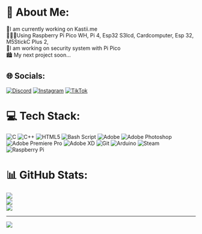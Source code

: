 # 💫 About Me:
🌃I am currently working on Kastii.me <br>🧑🏿‍💻Using Raspberry Pi Pico WH, Pi 4, Esp32 S3lcd, Cardcomputer, Esp 32, M5StickC Plus 2, <br> 🌆I am working on security system with Pi Pico<br>🏙 My next project soon...


## 🌐 Socials:
[![Discord](https://img.shields.io/badge/Discord-%237289DA.svg?logo=discord&logoColor=white)](https://discord.gg/kr7y5iu) [![Instagram](https://img.shields.io/badge/Instagram-%23E4405F.svg?logo=Instagram&logoColor=white)](https://instagram.com/kr7y5iu) [![TikTok](https://img.shields.io/badge/TikTok-%23000000.svg?logo=TikTok&logoColor=white)](https://tiktok.com/@kr7y5iu) 

# 💻 Tech Stack:
![C](https://img.shields.io/badge/c-%2300599C.svg?style=for-the-badge&logo=c&logoColor=white) ![C++](https://img.shields.io/badge/c++-%2300599C.svg?style=for-the-badge&logo=c%2B%2B&logoColor=white) ![HTML5](https://img.shields.io/badge/html5-%23E34F26.svg?style=for-the-badge&logo=html5&logoColor=white) ![Bash Script](https://img.shields.io/badge/bash_script-%23121011.svg?style=for-the-badge&logo=gnu-bash&logoColor=white) ![Adobe](https://img.shields.io/badge/adobe-%23FF0000.svg?style=for-the-badge&logo=adobe&logoColor=white) ![Adobe Photoshop](https://img.shields.io/badge/adobe%20photoshop-%2331A8FF.svg?style=for-the-badge&logo=adobe%20photoshop&logoColor=white) ![Adobe Premiere Pro](https://img.shields.io/badge/Adobe%20Premiere%20Pro-9999FF.svg?style=for-the-badge&logo=Adobe%20Premiere%20Pro&logoColor=white) ![Adobe XD](https://img.shields.io/badge/Adobe%20XD-470137?style=for-the-badge&logo=Adobe%20XD&logoColor=#FF61F6) ![Git](https://img.shields.io/badge/git-%23F05033.svg?style=for-the-badge&logo=git&logoColor=white) ![Arduino](https://img.shields.io/badge/-Arduino-00979D?style=for-the-badge&logo=Arduino&logoColor=white) ![Steam](https://img.shields.io/badge/steam-%23000000.svg?style=for-the-badge&logo=steam&logoColor=white) ![Raspberry Pi](https://img.shields.io/badge/-Raspberry_Pi-C51A4A?style=for-the-badge&logo=Raspberry-Pi)
# 📊 GitHub Stats:
![](https://github-readme-stats.vercel.app/api?username=kr7y5iu&theme=nightowl&hide_border=false&include_all_commits=false&count_private=false)<br/>
![](https://github-readme-streak-stats.herokuapp.com/?user=kr7y5iu&theme=nightowl&hide_border=false)<br/>
![](https://github-readme-stats.vercel.app/api/top-langs/?username=kr7y5iu&theme=nightowl&hide_border=false&include_all_commits=false&count_private=false&layout=compact)

---
[![](https://visitcount.itsvg.in/api?id=kr7y5iu&icon=2&color=4)](https://visitcount.itsvg.in)
